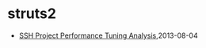 # struts2
* [SSH Project Performance Tuning Analysis](/2013/2013-08-04-ssh-project-performance-tuning-analiysis),2013-08-04
